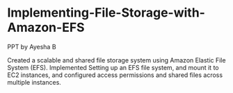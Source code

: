 # Implementing-File-Storage-with-Amazon-EFS
PPT by Ayesha B

Created a scalable and shared file storage system using Amazon Elastic File System (EFS). Implemented Setting up an EFS file system, and mount it to EC2 instances, and configured access permissions and shared files across multiple instances.

